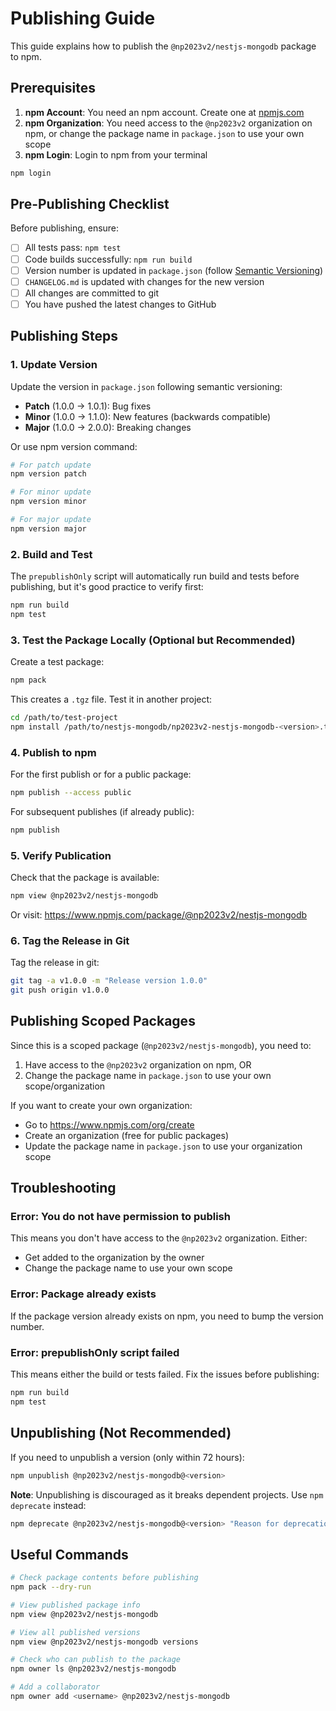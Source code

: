 # Publishing Guide

This guide explains how to publish the `@np2023v2/nestjs-mongodb` package to npm.

## Prerequisites

1. **npm Account**: You need an npm account. Create one at [npmjs.com](https://www.npmjs.com/signup)
2. **npm Organization**: You need access to the `@np2023v2` organization on npm, or change the package name in `package.json` to use your own scope
3. **npm Login**: Login to npm from your terminal

```bash
npm login
```

## Pre-Publishing Checklist

Before publishing, ensure:

- [ ] All tests pass: `npm test`
- [ ] Code builds successfully: `npm run build`
- [ ] Version number is updated in `package.json` (follow [Semantic Versioning](https://semver.org/))
- [ ] `CHANGELOG.md` is updated with changes for the new version
- [ ] All changes are committed to git
- [ ] You have pushed the latest changes to GitHub

## Publishing Steps

### 1. Update Version

Update the version in `package.json` following semantic versioning:

- **Patch** (1.0.0 → 1.0.1): Bug fixes
- **Minor** (1.0.0 → 1.1.0): New features (backwards compatible)
- **Major** (1.0.0 → 2.0.0): Breaking changes

Or use npm version command:

```bash
# For patch update
npm version patch

# For minor update
npm version minor

# For major update
npm version major
```

### 2. Build and Test

The `prepublishOnly` script will automatically run build and tests before publishing, but it's good practice to verify first:

```bash
npm run build
npm test
```

### 3. Test the Package Locally (Optional but Recommended)

Create a test package:

```bash
npm pack
```

This creates a `.tgz` file. Test it in another project:

```bash
cd /path/to/test-project
npm install /path/to/nestjs-mongodb/np2023v2-nestjs-mongodb-<version>.tgz
```

### 4. Publish to npm

For the first publish or for a public package:

```bash
npm publish --access public
```

For subsequent publishes (if already public):

```bash
npm publish
```

### 5. Verify Publication

Check that the package is available:

```bash
npm view @np2023v2/nestjs-mongodb
```

Or visit: https://www.npmjs.com/package/@np2023v2/nestjs-mongodb

### 6. Tag the Release in Git

Tag the release in git:

```bash
git tag -a v1.0.0 -m "Release version 1.0.0"
git push origin v1.0.0
```

## Publishing Scoped Packages

Since this is a scoped package (`@np2023v2/nestjs-mongodb`), you need to:

1. Have access to the `@np2023v2` organization on npm, OR
2. Change the package name in `package.json` to use your own scope/organization

If you want to create your own organization:
- Go to https://www.npmjs.com/org/create
- Create an organization (free for public packages)
- Update the package name in `package.json` to use your organization scope

## Troubleshooting

### Error: You do not have permission to publish

This means you don't have access to the `@np2023v2` organization. Either:
- Get added to the organization by the owner
- Change the package name to use your own scope

### Error: Package already exists

If the package version already exists on npm, you need to bump the version number.

### Error: prepublishOnly script failed

This means either the build or tests failed. Fix the issues before publishing:

```bash
npm run build
npm test
```

## Unpublishing (Not Recommended)

If you need to unpublish a version (only within 72 hours):

```bash
npm unpublish @np2023v2/nestjs-mongodb@<version>
```

**Note**: Unpublishing is discouraged as it breaks dependent projects. Use `npm deprecate` instead:

```bash
npm deprecate @np2023v2/nestjs-mongodb@<version> "Reason for deprecation"
```

## Useful Commands

```bash
# Check package contents before publishing
npm pack --dry-run

# View published package info
npm view @np2023v2/nestjs-mongodb

# View all published versions
npm view @np2023v2/nestjs-mongodb versions

# Check who can publish to the package
npm owner ls @np2023v2/nestjs-mongodb

# Add a collaborator
npm owner add <username> @np2023v2/nestjs-mongodb
```
